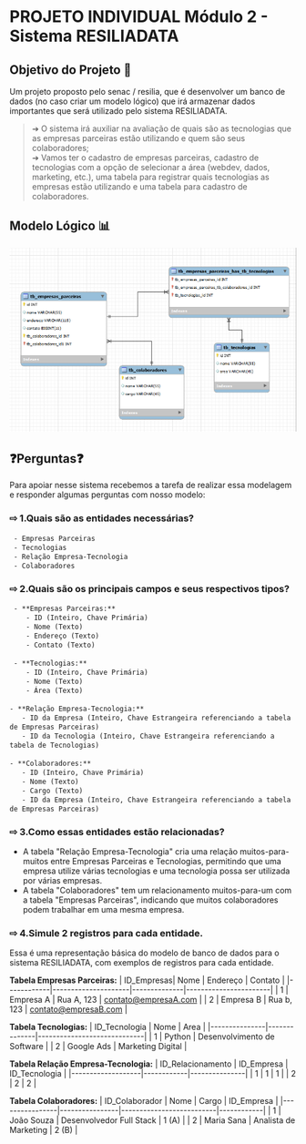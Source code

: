 # PROJETO INDIVIDUAL Módulo 2 - Sistema RESILIADATA

## Objetivo do Projeto :dart:
Um projeto proposto pelo senac / resilia, que é desenvolver um banco de dados (no caso criar um modelo lógico) que irá armazenar dados importantes que será utilizado pelo sistema RESILIADATA. <br>
> ➔ O sistema irá auxiliar na avaliação de quais são as tecnologias que as empresas parceiras estão utilizando e quem são seus colaboradores; <br>
> ➔ Vamos ter o cadastro de empresas parceiras, cadastro de tecnologias com a opção de selecionar a área (webdev, dados, marketing, etc.), uma tabela para registrar quais
tecnologias as empresas estão utilizando e uma tabela para cadastro de colaboradores. 

## Modelo Lógico :bar_chart:
![img](https://raw.githubusercontent.com/MBrito0/PROJETO_INDIVIDUAL-_M-dulo_2_Sistema_RESILIADATA/main/modelo%20logico-%20RESILIADATA.png)

## :question:Perguntas:question:
Para apoiar nesse sistema recebemos a tarefa de realizar essa modelagem e responder algumas perguntas com nosso modelo: <br>
### ⇨ 1.Quais são as entidades necessárias?
     - Empresas Parceiras
     - Tecnologias
     - Relação Empresa-Tecnologia
     - Colaboradores
### ⇨ 2.Quais são os principais campos e seus respectivos tipos?
     - **Empresas Parceiras:**
        - ID (Inteiro, Chave Primária)
        - Nome (Texto)
        - Endereço (Texto)
        - Contato (Texto)
         
     - **Tecnologias:**
        - ID (Inteiro, Chave Primária)
        - Nome (Texto)
        - Área (Texto)
         
    - **Relação Empresa-Tecnologia:**
       - ID da Empresa (Inteiro, Chave Estrangeira referenciando a tabela de Empresas Parceiras)
       - ID da Tecnologia (Inteiro, Chave Estrangeira referenciando a tabela de Tecnologias)

    - **Colaboradores:**
       - ID (Inteiro, Chave Primária)
       - Nome (Texto)
       - Cargo (Texto)
       - ID da Empresa (Inteiro, Chave Estrangeira referenciando a tabela de Empresas Parceiras)

### ⇨ 3.Como essas entidades estão relacionadas?
 - A tabela "Relação Empresa-Tecnologia" cria uma relação muitos-para-muitos entre Empresas Parceiras e Tecnologias, permitindo que uma empresa utilize várias tecnologias e uma tecnologia possa ser utilizada por várias empresas.
 - A tabela "Colaboradores" tem um relacionamento muitos-para-um com a tabela "Empresas Parceiras", indicando que muitos colaboradores podem trabalhar em uma mesma empresa.

### ⇨ 4.Simule 2 registros para cada entidade.
Essa é uma representação básica do modelo de banco de dados para o sistema RESILIADATA, com exemplos de registros para cada entidade.

**Tabela Empresas Parceiras:**
| ID_Empresas| Nome                | Endereço     | Contato               |
|------------|---------------------|--------------|-----------------------|
| 1          | Empresa A           | Rua A, 123   | contato@empresaA.com  |
| 2          | Empresa B           | Rua b, 123   | contato@empresaB.com  |

**Tabela Tecnologias:**
| ID_Tecnologia | Nome         | Area                        |
|---------------|--------------|-----------------------------|
| 1             | Python       | Desenvolvimento de Software |
| 2             | Google Ads   | Marketing Digital           |

**Tabela Relação Empresa-Tecnologia:**
| ID_Relacionamento | ID_Empresa | ID_Tecnologia |
|-------------------|------------|---------------|
| 1                 | 1          | 1             |
| 2                 | 2          | 2             |

**Tabela Colaboradores:**
| ID_Colaborador | Nome           | Cargo                    | ID_Empresa |
|----------------|----------------|--------------------------|------------|
| 1              | João Souza     | Desenvolvedor Full Stack |  1 (A)     |
| 2              | Maria Sana     | Analista de Marketing    |  2 (B)     |
